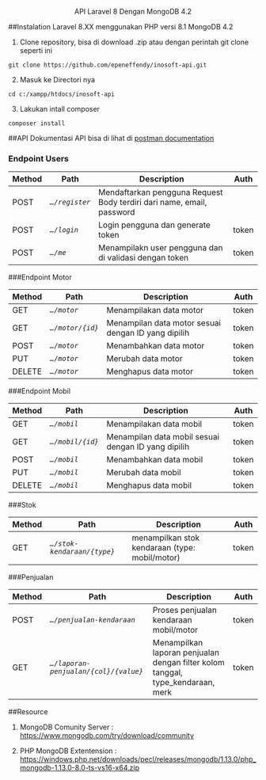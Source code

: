 <p align="center">API Laravel 8 Dengan MongoDB 4.2</p>

##Instalation
Laravel 8.XX menggunakan PHP versi 8.1 MongoDB 4.2

1. Clone repository, bisa di download .zip atau dengan perintah git clone seperti ini
```
git clone https://github.com/epeneffendy/inosoft-api.git
```

2. Masuk ke Directori nya
```
cd c:/xampp/htdocs/inosoft-api
```

3. Lakukan intall composer
```
composer install
```

##API
Dokumentasi API bisa di lihat di [postman documentation](https://documenter.getpostman.com/view/2058663/2s93eX1DTb)

### Endpoint Users
 
| Method | Path                      | Description                                                                                 | Auth        |
|--------|---------------------------|---------------------------------------------------------------------------------------------|-------------|
| POST   | *`…/register`*           | Mendaftarkan pengguna Request Body terdiri dari name, email, password                       |             |
| POST   | *`…/login`*              | Login pengguna dan generate token                                                           | token       |
| POST   | *`…/me`*                 | Menampilakn user pengguna dan di validasi dengan token                                      | token       |

###Endpoint Motor

| Method | Path                      | Description                                                                                 | Auth        |
|--------|---------------------------|---------------------------------------------------------------------------------------------|-------------|
| GET   | *`…/motor`*               | Menampilakan data motor                                                                     | token            |
| GET   | *`…/motor/{id}`*          | Menampilan data motor sesuai dengan ID yang dipilih                                         | token       |
| POST   | *`…/motor`*              | Menambahkan data motor                                       | token       |
| PUT   | *`…/motor`*              | Merubah data motor                                       | token       |
| DELETE   | *`…/motor`*              | Menghapus data motor                                       | token       |

###Endpoint Mobil

| Method | Path                      | Description                                                                                 | Auth        |
|--------|---------------------------|---------------------------------------------------------------------------------------------|-------------|
| GET   | *`…/mobil`*               | Menampilakan data mobil                                                                     | token            |
| GET   | *`…/mobil/{id}`*          | Menampilan data mobil sesuai dengan ID yang dipilih                                         | token       |
| POST   | *`…/mobil`*              | Menambahkan data mobil                                       | token       |
| PUT   | *`…/mobil`*              | Merubah data mobil                                       | token       |
| DELETE   | *`…/mobil`*              | Menghapus data mobil                                       | token       |

###Stok

| Method | Path                      | Description                                                                                 | Auth        |
|--------|---------------------------|---------------------------------------------------------------------------------------------|-------------|
| GET   | *`…/stok-kendaraan/{type}`*               | menampilkan stok kendaraan (type: mobil/motor)                                                                     | token            |

###Penjualan

| Method | Path                      | Description                                                                                 | Auth        |
|--------|---------------------------|---------------------------------------------------------------------------------------------|-------------|
| POST   | *`…/penjualan-kendaraan`*               | Proses penjualan kendaraan mobil/motor                                                                      | token            |
| GET   | *`…/laporan-penjualan/{col}/{value}`*               | Menampilkan laporan penjualan dengan filter kolom tanggal, type_kendaraan, merk                                                                      | token            |

##Resource

1. MongoDB Comunity Server : https://www.mongodb.com/try/download/community

2. PHP MongoDB Extentension : https://windows.php.net/downloads/pecl/releases/mongodb/1.13.0/php_mongodb-1.13.0-8.0-ts-vs16-x64.zip


